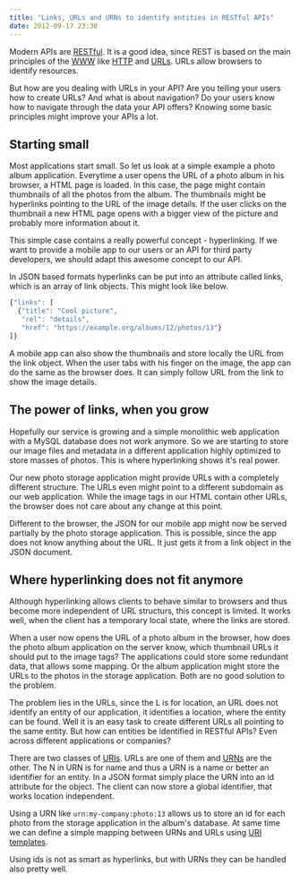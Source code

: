 ```yaml
---
title: "Links, URLs and URNs to identify entities in RESTful APIs"
date: 2012-09-17 23:30
---
```


Modern APIs are [RESTful](https://en.wikipedia.org/wiki/REST). It is a good idea, since REST is based on the main principles of the [WWW](https://en.wikipedia.org/wiki/WWW) like [HTTP](https://en.wikipedia.org/wiki/HTTP) and [URLs](https://en.wikipedia.org/wiki/URL). URLs allow browsers to identify resources.

But how are you dealing with URLs in your API? Are you telling your users how to create URLs?  And what is about navigation?  Do your users know how to navigate through the data your API offers? Knowing some basic principles might improve your APIs a lot.

## Starting small
Most applications start small. So let us look at a simple example a photo album application. Everytime a user opens the URL of a photo album in his browser, a HTML page is loaded. In this case, the page might contain thumbnails of all the photos from the album. The thumbnails might be hyperlinks pointing to the URL of the image details. If the user clicks on the thumbnail a new HTML page opens with a bigger view of the picture and probably more information about it.

This simple case contains a really powerful concept - hyperlinking. If we want to provide a mobile app to our users or an API for third party developers, we should adapt this awesome concept to our API.

In JSON based formats hyperlinks can be put into an attribute called links, which is an array of link objects. This might look like below.

```javascript
{"links": [
  {"title": "Cool picture",
   "rel": "details",
   "href": "https://example.org/albums/12/photos/13"}
]}
```

A mobile app can also show the thumbnails and store locally the URL from the link object. When the user tabs with his finger on the image, the app can do the same as the browser does. It can simply follow URL from the link to show the image details.

## The power of links, when you grow
Hopefully our service is growing and a simple monolithic web application with a MySQL database does not work anymore. So we are starting to store our image files and metadata in a different application highly optimized to store masses of photos. This is where hyperlinking shows it's real power.

Our new photo storage application might provide URLs with a completely different structure. The URLs even might point to a different subdomain as our web application. While the image tags in our HTML contain other URLs, the browser does not care about any change at this point.

Different to the browser, the JSON for our mobile app might now be served partially by the photo storage application. This is possible, since the app does not know anything about the URL. It just gets it from a link object in the JSON document.

## Where hyperlinking does not fit anymore
Although hyperlinking allows clients to behave similar to browsers and thus become more independent of URL structurs, this concept is limited. It works well, when the client has a temporary local state, where the links are stored.

When a user now opens the URL of a photo album in the browser, how does the photo album application on the server know, which thumbnail URLs it should put to the image tags? The applications could store some redundant data, that allows some mapping. Or the album application might store the URLs to the photos in the storage application. Both are no good solution to the problem.

The problem lies in the URLs, since the L is for location, an URL does not identify an entity of our application, it identifies a location, where the entity can be found. Well it is an easy task to create different URLs all pointing to the same entity. But how can entities be identified in RESTful APIs? Even across different applications or companies?

There are two classes of [URIs](https://en.wikipedia.org/wiki/URI). URLs are one of them and [URNs](https://en.wikipedia.org/wiki/Uniform_Resource_Name) are the other. The N in URN is for name and thus a URN is a name or better an identifier for an entity. In a JSON format simply place the URN into an id attribute for the object. The client can now store a global identifier, that works location independent.

Using a URN like ```urn:my-company:photo:13``` allows us to store an id for each photo from the storage application in the album's database. At same time we can define a simple mapping between URNs and URLs using [URI templates](http://tools.ietf.org/html/rfc6570).

Using ids is not as smart as hyperlinks, but with URNs they can be handled also pretty well.
